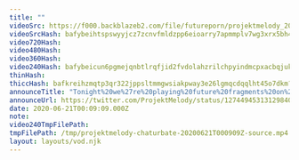 ```yaml
---
title: ""
videoSrc: https://f000.backblazeb2.com/file/futureporn/projektmelody_2020-06-20_23-58-43.mkv
videoSrcHash: bafybeihtspswyyjcz7zcnvfmldzpp6eioarry7apmmplv7wg3xrx5bh4wa?filename=projektmelody-chaturbate-20200621T000909Z-source.mp4
video720Hash: 
video480Hash: 
video360Hash: 
video240Hash: bafybeicun6pgmejqnbtlrqfjid2fvdolahzrilchpyindmcpxacbqjukrq?filename=projektmelody-chaturbate-20200621T000909Z-240p.mp4
thinHash: 
thiccHash: bafkreihzmqtp3qr322jppsltmmgwsiakpway3e26lgmqcdqqlht45o7dkm?filename=20200621T000909Z-thicc.jpg
announceTitle: "Tonight%20we%27re%20playing%20future%20fragments%20on%20CB%21%21%20They%20sent%20yours%20truly%20a%20demo%20and%20I%20am%20excited%20to%20try%20it%20out.%20You%20had%20me%20at%20cyberpunk%20and%20hentai%2C%20guys%E2%9D%A4%EF%B8%8F%E2%9D%A4%EF%B8%8F%E2%9D%A4%EF%B8%8F"
announceUrl: https://twitter.com/ProjektMelody/status/1274494531312984064
date: 2020-06-21T00:09:09.000Z
note: 
video240TmpFilePath: 
tmpFilePath: /tmp/projektmelody-chaturbate-20200621T000909Z-source.mp4
layout: layouts/vod.njk
---
```

